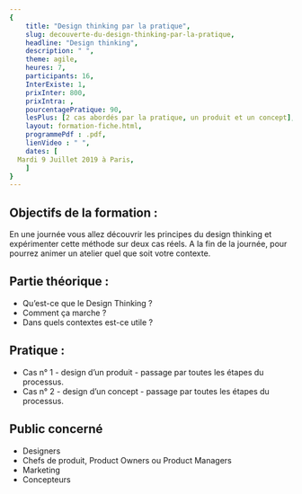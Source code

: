```yaml
---
{
	title: "Design thinking par la pratique",
	slug: decouverte-du-design-thinking-par-la-pratique, 
	headline: "Design thinking",
	description: " ",
	theme: agile,
	heures: 7,
	participants: 16,
	InterExiste: 1,
	prixInter: 800,
	prixIntra: ,
	pourcentagePratique: 90,
	lesPlus: [2 cas abordés par la pratique, un produit et un concept],
	layout: formation-fiche.html, 
	programmePdf : .pdf,
	lienVideo : " ",
	dates: [
  Mardi 9 Juillet 2019 à Paris,
	]
}
---
```


## Objectifs de la formation : ##
En une journée vous allez découvrir les principes du design thinking et expérimenter cette méthode sur deux cas réels.
A la fin de la journée, pour pourrez animer un atelier quel que soit votre contexte.

## Partie théorique : ##

* Qu’est-ce que le Design Thinking ?
* Comment ça marche ?
* Dans quels contextes est-ce utile ?

## Pratique : ##

* Cas n° 1 - design d’un produit - passage par toutes les étapes du processus.
* Cas n° 2 - design d’un concept - passage par toutes les étapes du processus.

## Public concerné ##
* Designers
* Chefs de produit, Product Owners ou Product Managers
* Marketing
* Concepteurs




